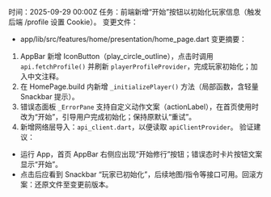 时间：2025-09-29 00:00Z
任务：前端新增“开始”按钮以初始化玩家信息（触发后端 /profile 设置 Cookie）。
变更文件：
- app/lib/src/features/home/presentation/home_page.dart
变更摘要：
1) AppBar 新增 IconButton（play_circle_outline），点击时调用 `api.fetchProfile()` 并刷新 `playerProfileProvider`，完成玩家初始化；加入中文注释。
2) 在 HomePage.build 内新增 `_initializePlayer()` 方法（局部函数，含轻量 Snackbar 提示）。
3) 错误态面板 `_ErrorPane` 支持自定义动作文案（actionLabel），在首页使用时改为“开始”，引导用户完成初始化；保持原默认“重试”。
4) 新增网络层导入：`api_client.dart`，以便读取 `apiClientProvider`。
验证建议：
- 运行 App，首页 AppBar 右侧应出现“开始修行”按钮；错误态时卡片按钮文案显示“开始”。
- 点击后应看到 Snackbar “玩家已初始化”，后续地图/指令等接口可用。回滚方案：还原文件至变更前版本。